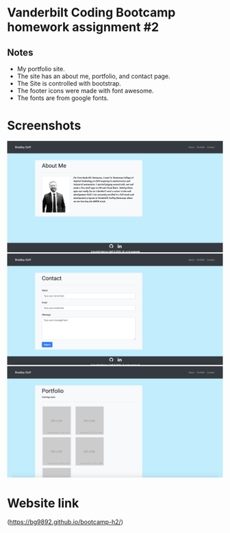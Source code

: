 # Vanderbilt Coding Bootcamp homework assignment #2


## Notes

- My portfolio site.
- The site has an about me, portfolio, and contact page.
- The Site is controlled with bootstrap.
- The footer icons were made with font awesome.
- The fonts are from google fonts.

# Screenshots

![Index](Assets/Images/screenshot1.png)
![Contact](Assets/Images/screenshot2.png)
![Portfolio](Assets/Images/screenshot3.png)

# Website link

(https://bg9892.github.io/bootcamp-h2/)

